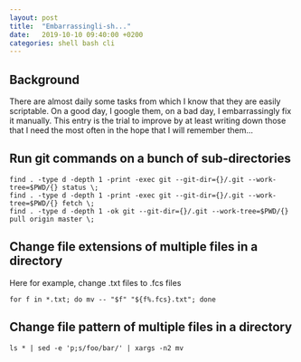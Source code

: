 ```yaml
---
layout: post
title:  "Embarrassingli-sh..."
date:   2019-10-10 09:40:00 +0200
categories: shell bash cli
---
```


## Background
There are almost daily some tasks from which I know that they are easily scriptable. On a good day, I google them, on a bad day, I embarrassingly fix it manually. This entry is the trial to improve by at least writing down those that I need the most often in the hope that I will remember them...

## Run git commands on a bunch of sub-directories
```
find . -type d -depth 1 -print -exec git --git-dir={}/.git --work-tree=$PWD/{} status \;
find . -type d -depth 1 -print -exec git --git-dir={}/.git --work-tree=$PWD/{} fetch \;
find . -type d -depth 1 -ok git --git-dir={}/.git --work-tree=$PWD/{} pull origin master \;
```

## Change file extensions of multiple files in a directory
Here for example, change .txt files to .fcs files
```
for f in *.txt; do mv -- "$f" "${f%.fcs}.txt"; done
```

## Change file pattern of multiple files in a directory
```
ls * | sed -e 'p;s/foo/bar/' | xargs -n2 mv
```




